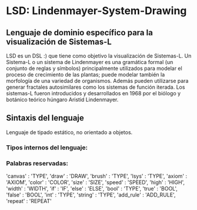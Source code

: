 # LSD: Lindenmayer-System-Drawing
## Lenguaje de dominio específico para la visualización de Sistemas-L

LSD es un DSL :) que tiene como objetivo la visualización de Sistemas-L. Un Sistema-L o un sistema de Lindenmayer es una gramática formal (un conjunto de reglas y símbolos) principalmente utilizados para modelar el proceso de crecimiento de las plantas; puede modelar también la morfología de una variedad de organismos. Además pueden utilizarse para generar fractales autosimilares como los sistemas de función iterada. Los sistemas-L fueron introducidos y desarrollados en 1968 por el biólogo y botánico teórico húngaro Aristid Lindenmayer.

## Sintaxis del lenguaje
Lenguaje de tipado estático, no orientado a objetos.

### Tipos internos del lenguaje:

### Palabras reservadas:
 'canvas'     : 'TYPE',
    'draw'       : 'DRAW',
    'brush'      : 'TYPE',
    'lsys'       : 'TYPE',
    'axiom'      : 'AXIOM',
    'color'      : 'COLOR',
    'size'       : 'SIZE',
    'speed'      : 'SPEED',
    'high'       : 'HIGH',
    'width'      : 'WIDTH',
    'if'         : 'IF',
    'else'       : 'ELSE',
    'bool'       : 'TYPE',
    'true'       : 'BOOL',
    'false'      : 'BOOL',
    'int'        : 'TYPE',
    'string'     : 'TYPE',
    'add_rule'   : 'ADD_RULE',
    'repeat'     : 'REPEAT'

